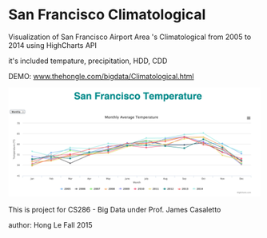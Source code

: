 San Francisco Climatological
============================
Visualization of San Francisco Airport Area 's Climatological from 2005 to 2014 using HighCharts API

it's included tempature, precipitation, HDD, CDD

DEMO: www.thehongle.com/bigdata/Climatological.html

![ScreenShot](https://raw.githubusercontent.com/hongnhung1636/San-Francisco-Temperature-Visualization/master/img/screenshot.png)



This is project for CS286 - Big Data under
Prof. James Casaletto

author: Hong Le 
Fall 2015

